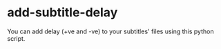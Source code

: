 # add-subtitle-delay
You can add delay (+ve and -ve) to your subtitles' files using this python script.
